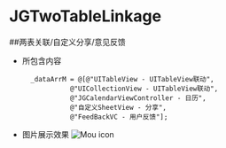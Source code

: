 # JGTwoTableLinkage
##两表关联/自定义分享/意见反馈
- 所包含内容
 
		_dataArrM = @[@"UITableView - UITableView联动",
                  @"UICollectionView - UITableView联动",
                  @"JGCalendarViewController - 日历",
                  @"自定义SheetView - 分享",
                  @"FeedBackVC - 用户反馈"];
                 
- 图片展示效果
![Mou icon]()